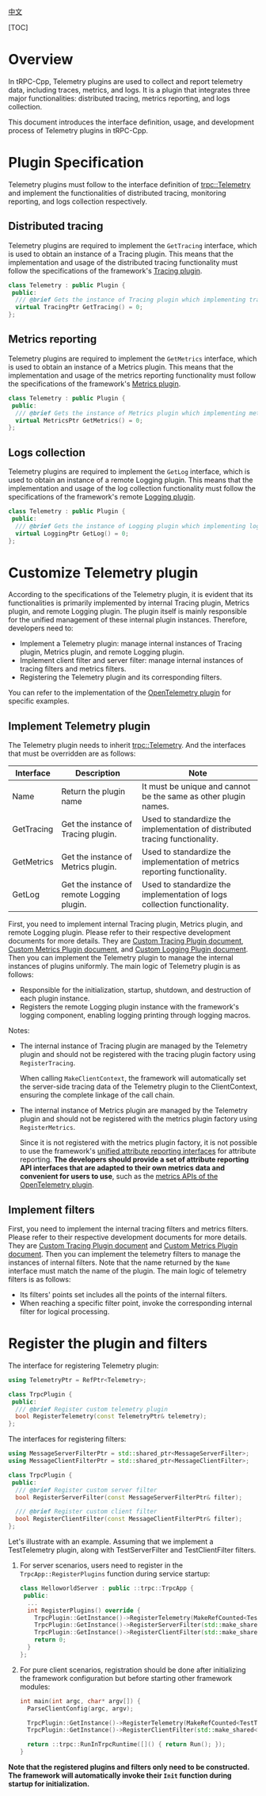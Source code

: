 [中文](../zh/custom_telemetry.md)

[TOC]

# Overview

In tRPC-Cpp, Telemetry plugins are used to collect and report telemetry data, including traces, metrics, and logs. It is a plugin that integrates three major functionalities: distributed tracing, metrics reporting, and logs collection.

This document introduces the interface definition, usage, and development process of Telemetry plugins in tRPC-Cpp.

# Plugin Specification

Telemetry plugins must follow to the interface definition of [trpc::Telemetry](../../trpc/telemetry/telemetry.h) and implement the functionalities of distributed tracing, monitoring reporting, and logs collection respectively.

## Distributed tracing

Telemetry plugins are required to implement the `GetTracing` interface, which is used to obtain an instance of a Tracing plugin. This means that the implementation and usage of the distributed tracing functionality must follow the specifications of the framework's [Tracing plugin](./custom_tracing.md).

```cpp
class Telemetry : public Plugin {
 public:
  /// @brief Gets the instance of Tracing plugin which implementing tracing capabilities
  virtual TracingPtr GetTracing() = 0;
};
```

## Metrics reporting

Telemetry plugins are required to implement the `GetMetrics` interface, which is used to obtain an instance of a Metrics plugin. This means that the implementation and usage of the metrics reporting functionality must follow the specifications of the framework's [Metrics plugin](./custom_metrics.md).

```cpp
class Telemetry : public Plugin {
 public:
  /// @brief Gets the instance of Metrics plugin which implementing metrics capabilities
  virtual MetricsPtr GetMetrics() = 0;
};
```

## Logs collection

Telemetry plugins are required to implement the `GetLog` interface, which is used to obtain an instance of a remote Logging plugin. This means that the implementation and usage of the log collection functionality must follow the specifications of the framework's remote [Logging plugin]().

```cpp
class Telemetry : public Plugin {
 public:
  /// @brief Gets the instance of Logging plugin which implementing log capabilities
  virtual LoggingPtr GetLog() = 0;
};
```

# Customize Telemetry plugin

According to the specifications of the Telemetry plugin, it is evident that its functionalities is primarily implemented by internal Tracing plugin, Metrics plugin, and remote Logging plugin. The plugin itself is mainly responsible for the unified management of these internal plugin instances. Therefore, developers need to:

* Implement a Telemetry plugin: manage internal instances of Tracing plugin, Metrics plugin, and remote Logging plugin.
* Implement client filter and server filter: manage internal instances of tracing filters and metrics filters.
* Registering the Telemetry plugin and its corresponding filters.

You can refer to the implementation of the [OpenTelemetry plugin](https://github.com/trpc-ecosystem/cpp-telemetry-opentelemetry/) for specific examples.

## Implement Telemetry plugin

The Telemetry plugin needs to inherit [trpc::Telemetry](../../trpc/telemetry/telemetry.h). And the interfaces that must be overridden are as follows:

| Interface | Description | Note |
| ------ | ------ | ------ |
| Name | Return the plugin name | It must be unique and cannot be the same as other plugin names. |
| GetTracing | Get the instance of Tracing plugin. | Used to standardize the implementation of distributed tracing functionality. |
| GetMetrics | Get the instance of Metrics plugin. | Used to standardize the implementation of metrics reporting functionality. |
| GetLog | Get the instance of remote Logging plugin. | Used to standardize the implementation of logs collection functionality. |

First, you need to implement internal Tracing plugin, Metrics plugin, and remote Logging plugin. Please refer to their respective development documents for more details. They are [Custom Tracing Plugin document](./custom_tracing.md), [Custom Metrics Plugin document](./custom_metrics.md), and [Custom Logging Plugin document](). Then you can implement the Telemetry plugin to manage the internal instances of plugins uniformly. The main logic of Telemetry plugin is as follows:

* Responsible for the initialization, startup, shutdown, and destruction of each plugin instance.
* Registers the remote Logging plugin instance with the framework's logging component, enabling logging printing through logging macros.

Notes:

* The internal instance of Tracing plugin are managed by the Telemetry plugin and should not be registered with the tracing plugin factory using `RegisterTracing`.

    When calling `MakeClientContext`, the framework will automatically set the server-side tracing data of the Telemetry plugin to the ClientContext, ensuring the complete linkage of the call chain.

* The internal instance of Metrics plugin are managed by the Telemetry plugin and should not be registered with the metrics plugin factory using `RegisterMetrics`.

    Since it is not registered with the metrics plugin factory, it is not possible to use the framework's [unified attribute reporting interfaces](../../trpc/metrics/trpc_metrics_report.h) for attribute reporting. **The developers should provide a set of attribute reporting API interfaces that are adapted to their own metrics data and convenient for users to use**, such as the [metrics APIs of the OpenTelemetry plugin](https://github.com/trpc-ecosystem/cpp-telemetry-opentelemetry/blob/master/trpc/telemetry/opentelemetry/metrics/opentelemetry_metrics_api.h).

## Implement filters

First, you need to implement the internal tracing filters and metrics filters. Please refer to their respective development documents for more details. They are [Custom Tracing Plugin document](./custom_tracing.md) and [Custom Metrics Plugin document](./custom_metrics.md). Then you can implement the telemetry filters to manage the instances of internal filters. Note that the name returned by the `Name` interface must match the name of the plugin. The main logic of telemetry filters is as follows:

* Its filters' points set includes all the points of the internal filters.
* When reaching a specific filter point, invoke the corresponding internal filter for logical processing.

# Register the plugin and filters

The interface for registering Telemetry plugin:
```cpp
using TelemetryPtr = RefPtr<Telemetry>;

class TrpcPlugin {
 public:
  /// @brief Register custom telemetry plugin
  bool RegisterTelemetry(const TelemetryPtr& telemetry);
};
```

The interfaces for registering filters:
```cpp
using MessageServerFilterPtr = std::shared_ptr<MessageServerFilter>;
using MessageClientFilterPtr = std::shared_ptr<MessageClientFilter>;

class TrpcPlugin {
 public:
  /// @brief Register custom server filter
  bool RegisterServerFilter(const MessageServerFilterPtr& filter);

  /// @brief Register custom client filter
  bool RegisterClientFilter(const MessageClientFilterPtr& filter);
};
```

Let's illustrate with an example. Assuming that we implement a TestTelemetry plugin, along with TestServerFilter and TestClientFilter filters.

1. For server scenarios, users need to register in the `TrpcApp::RegisterPlugins` function during service startup:
    ```cpp
    class HelloworldServer : public ::trpc::TrpcApp {
     public:
      ...
      int RegisterPlugins() override {
        TrpcPlugin::GetInstance()->RegisterTelemetry(MakeRefCounted<TestTelemetry>());
        TrpcPlugin::GetInstance()->RegisterServerFilter(std::make_shared<TestServerFilter>());
        TrpcPlugin::GetInstance()->RegisterClientFilter(std::make_shared<TestClientFilter>());
        return 0;
      }
    };
    ```

2. For pure client scenarios, registration should be done after initializing the framework configuration but before starting other framework modules:
    ```cpp
    int main(int argc, char* argv[]) {
      ParseClientConfig(argc, argv);

      TrpcPlugin::GetInstance()->RegisterTelemetry(MakeRefCounted<TestTelemetry>());
      TrpcPlugin::GetInstance()->RegisterClientFilter(std::make_shared<TestClientFilter>());

      return ::trpc::RunInTrpcRuntime([]() { return Run(); });
    }
    ```

**Note that the registered plugins and filters only need to be constructed. The framework will automatically invoke their `Init` function during startup for initialization.**
